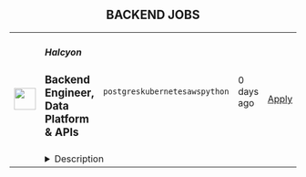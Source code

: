 <div align="center"><h2>BACKEND JOBS</h2></div><table><tr>
                <td width="100" height="100" rowspan="2">
                    <img src="https://t0.gstatic.com/faviconV2?client=SOCIAL&type=FAVICON&fallback_opts=TYPE,SIZE,URL&url=http://halcyon.ai&size=128" width="38px" height="auto">
                </td>
                <td width="300">
                    <h5>Halcyon</h5>
                    <h3>Backend Engineer, Data Platform & APIs</h3>
                </td>
                <td width="300">
                    <code>postgres</code><code>kubernetes</code><code>aws</code><code>python</code>
                </td>
                <td width="200">
                <text>0 days ago</text>
                </td>
                <td width="100" rowspan="2">
                <a href="https://www.realworkfromanywhere.com/jobs/backend-engineer-data-platform-apis-halcyon-985" align="right" target="_blank">Apply</a>
                </td>
            </tr>
            <tr>
                <td colspan="3">
                <details><summary>Description</summary>
                &lt;div class=&quot;content-intro&quot;&gt;&lt;p&gt;&lt;strong data-stringify-type=&quot;bold&quot;&gt;What we do:&lt;/strong&gt;&lt;br&gt;Halcyon is the industry’s first dedicated, adaptive security platform that combines multiple proprietary advanced prevention engines along with AI models focused specifically on stopping ransomware.&lt;/p&gt;
&lt;p&gt;&lt;strong data-stringify-type=&quot;bold&quot;&gt;Who we are:&lt;/strong&gt;&lt;br&gt;Halcyon was formed in 2021 by a team of cyber industry veterans after battling the scourge of ransomware (and advanced threats) for years at some of the largest global security vendors. Comprised of leaders from Cylance (now Blackberry), Accuvant (now Optiv), Fireye and ISS X-Force (now IBM), Halcyon is focused on building products and solutions for mid-market and enterprise customers.&lt;/p&gt;
&lt;p&gt;As a remote-native, completely distributed global team, we recognize great talent can exist anywhere. We invite you to apply to a job you’re interested in and we&#39;ll work a plan to meet your needs.&lt;/p&gt;&lt;/div&gt;&lt;div&gt;&lt;strong data-olk-copy-source=&quot;MessageBody&quot;&gt;The Role&lt;/strong&gt;&amp;nbsp;&lt;/div&gt;
&lt;div&gt;&amp;nbsp;&lt;/div&gt;
&lt;div&gt;At Halcyon, we’re building a world-class anti-ransomware platform grounded in innovation and resilience. As part of that vision, we’re looking for a mid-level Backend Engineer to join our cloud team. You’ll contribute to the development and evolution of our data platform and API services, working within a modern tech stack that blends Scala and C#. &amp;nbsp;&lt;/div&gt;
&lt;div&gt;&amp;nbsp;&lt;/div&gt;
&lt;div&gt;You’ll join a team focused on building scalable, maintainable backend systems that serve both internal and customer-facing functions. Your primary focus will be on Scala services, with opportunities to shape our transition to C# where it makes sense. Python development experience is highly valued, particularly for supporting our security analysis platform which includes malware analysis engines, automated threat detection, and machine learning workflows.&amp;nbsp;&lt;/div&gt;
&lt;div&gt;&amp;nbsp;&lt;/div&gt;
&lt;div&gt;&lt;strong&gt;Responsibilities&lt;/strong&gt;&amp;nbsp;&lt;/div&gt;
&lt;ul&gt;
&lt;li&gt;
&lt;div&gt;Contribute to feature development across our data platform and public API services, including ingestion, transformation, and enrichment of security data.&amp;nbsp;&lt;/div&gt;
&lt;/li&gt;
&lt;li&gt;
&lt;div&gt;Collaborate with product and platform engineers to align on system design, architecture, and data flow.&amp;nbsp;&lt;/div&gt;
&lt;/li&gt;
&lt;li&gt;
&lt;div&gt;Develop, test, deploy, and monitor Scala-based backend services that are reliable, secure, and performant.&amp;nbsp;&lt;/div&gt;
&lt;/li&gt;
&lt;li&gt;
&lt;div&gt;Support our gradual migration of certain APIs from Scala to C#, ensuring consistency and continuity.&amp;nbsp;&lt;/div&gt;
&lt;/li&gt;
&lt;li&gt;
&lt;div&gt;Maintain high standards for code quality, documentation, and operational reliability.&amp;nbsp;&lt;/div&gt;
&lt;/li&gt;
&lt;li&gt;
&lt;div&gt;Participate in design discussions, code reviews, and incident response.&amp;nbsp;&lt;/div&gt;
&lt;/li&gt;
&lt;li&gt;
&lt;div&gt;Support and enhance our Python-based security analysis platform, including malware analysis engines, automated threat detection, and machine learning model workflows.&amp;nbsp;&lt;/div&gt;
&lt;/li&gt;
&lt;/ul&gt;
&lt;div&gt;&lt;strong&gt;Skills and Qualifications&lt;/strong&gt;&amp;nbsp;&lt;/div&gt;
&lt;ul&gt;
&lt;li&gt;
&lt;div&gt;5+ years of backend engineering experience, with recent experience in a jvm-based codebase.&amp;nbsp;&lt;/div&gt;
&lt;/li&gt;
&lt;li&gt;
&lt;div&gt;Exposure to C# or interest in learning it as part of a migration path.&amp;nbsp;&lt;/div&gt;
&lt;/li&gt;
&lt;li&gt;
&lt;div&gt;Strong understanding of APIs, messaging systems (Kafka), and modern data stores (Postgres, DynamoDB, OpenSearch).&amp;nbsp;&lt;/div&gt;
&lt;/li&gt;
&lt;li&gt;
&lt;div&gt;Experience building services in a cloud-native environment, preferably AWS.&amp;nbsp;&lt;/div&gt;
&lt;/li&gt;
&lt;li&gt;
&lt;div&gt;Working knowledge of containers and Kubernetes.&amp;nbsp;&lt;/div&gt;
&lt;/li&gt;
&lt;li&gt;
&lt;div&gt;Comfortable working in a remote-first, asynchronous team environment.&amp;nbsp;&lt;/div&gt;
&lt;/li&gt;
&lt;/ul&gt;
&lt;div&gt;&lt;strong&gt;Bonus Skills and Qualifications&lt;/strong&gt;&amp;nbsp;&lt;/div&gt;
&lt;ul&gt;
&lt;li&gt;
&lt;div&gt;Familiarity with functional programming patterns and idiomatic Scala.&amp;nbsp;&lt;/div&gt;
&lt;/li&gt;
&lt;li&gt;
&lt;div&gt;Experience with Terraform, Helm, and GitHub Actions.&amp;nbsp;&lt;/div&gt;
&lt;/li&gt;
&lt;li&gt;
&lt;div&gt;Familiarity with observability tools (Prometheus, Grafana, CloudWatch).&amp;nbsp;&lt;/div&gt;
&lt;/li&gt;
&lt;li&gt;
&lt;div&gt;Prior work in security products, data pipelines, or high-availability systems.&amp;nbsp;&lt;/div&gt;
&lt;/li&gt;
&lt;li&gt;
&lt;div&gt;Python development experience, particularly with security analysis tools and malware detection frameworks (YARA, PE analysis, binary analysis).&amp;nbsp;&lt;/div&gt;
&lt;/li&gt;
&lt;li&gt;
&lt;div&gt;Familiarity with machine learning workflows, AutoML, and MLflow for model deployment and management.&amp;nbsp;&lt;/div&gt;
&lt;/li&gt;
&lt;li&gt;
&lt;div&gt;Experience with binary analysis libraries (LIEF, ssdeep, TLSH) and security tooling integration.&amp;nbsp;&lt;/div&gt;
&lt;/li&gt;
&lt;/ul&gt;
&lt;p&gt;&lt;span style=&quot;font-family: helvetica, arial, sans-serif; font-size: 11pt;&quot;&gt;&lt;strong&gt;Benefits: &lt;/strong&gt;&lt;/span&gt;&lt;/p&gt;
&lt;p&gt;&lt;span style=&quot;font-family: helvetica, arial, sans-serif; font-size: 11pt;&quot;&gt;&lt;strong&gt;&amp;nbsp;&lt;/strong&gt;Halcyon offers the following benefits to eligible employees:&lt;/span&gt;&lt;/p&gt;
&lt;ul&gt;
&lt;li style=&quot;font-family: helvetica, arial, sans-serif; font-size: 11pt;&quot;&gt;
&lt;p&gt;&lt;span style=&quot;font-family: helvetica, arial, sans-serif; font-size: 11pt;&quot;&gt;Comprehensive healthcare (medical, dental, and vision) with premiums paid in full for employees and dependents.&lt;/span&gt;&lt;/p&gt;
&lt;/li&gt;
&lt;li style=&quot;font-family: helvetica, arial, sans-serif; font-size: 11pt;&quot;&gt;
&lt;p&gt;&lt;span style=&quot;font-family: helvetica, arial, sans-serif; font-size: 11pt;&quot;&gt;401k plan with a generous employer contribution.&lt;/span&gt;&lt;/p&gt;
&lt;/li&gt;
&lt;li style=&quot;font-family: helvetica, arial, sans-serif; font-size: 11pt;&quot;&gt;
&lt;p&gt;&lt;span style=&quot;font-family: helvetica, arial, sans-serif; font-size: 11pt;&quot;&gt;Short and long-term disability coverage, basic life and AD&amp;amp;D insurance plans.&lt;/span&gt;&lt;/p&gt;
&lt;/li&gt;
&lt;li style=&quot;font-family: helvetica, arial, sans-serif; font-size: 11pt;&quot;&gt;
&lt;p&gt;&lt;span style=&quot;font-family: helvetica, arial, sans-serif; font-size: 11pt;&quot;&gt;Medical and dependent care FSA options.&lt;/span&gt;&lt;/p&gt;
&lt;/li&gt;
&lt;li style=&quot;font-family: helvetica, arial, sans-serif; font-size: 11pt;&quot;&gt;
&lt;p&gt;&lt;span style=&quot;font-family: helvetica, arial, sans-serif; font-size: 11pt;&quot;&gt;Flexible PTO policy.&lt;/span&gt;&lt;/p&gt;
&lt;/li&gt;
&lt;li style=&quot;font-family: helvetica, arial, sans-serif; font-size: 11pt;&quot;&gt;
&lt;p&gt;&lt;span style=&quot;font-family: helvetica, arial, sans-serif; font-size: 11pt;&quot;&gt;Parental leave.&lt;/span&gt;&lt;/p&gt;
&lt;/li&gt;
&lt;li style=&quot;font-family: helvetica, arial, sans-serif; font-size: 11pt;&quot;&gt;
&lt;p&gt;&lt;span style=&quot;font-family: helvetica, arial, sans-serif; font-size: 11pt;&quot;&gt;Generous equity offering.&lt;/span&gt;&lt;/p&gt;
&lt;/li&gt;
&lt;/ul&gt;
&lt;p&gt;&lt;span style=&quot;font-family: helvetica, arial, sans-serif; font-size: 11pt;&quot;&gt;The Company reserves the right to modify or change these benefits programs at any time, with or without notice.​&lt;/span&gt;&lt;/p&gt;
&lt;p&gt;&lt;span style=&quot;font-family: helvetica, arial, sans-serif; font-size: 11pt;&quot;&gt;&lt;strong&gt;Base Salary Range&lt;/strong&gt;: $120,000 - $170,000&lt;/span&gt;&lt;/p&gt;
&lt;p&gt;&lt;span style=&quot;font-family: helvetica, arial, sans-serif; font-size: 11pt;&quot;&gt;&lt;strong&gt;Bonus Target:&lt;/strong&gt; 10%&lt;/span&gt;&lt;/p&gt;&lt;div class=&quot;content-conclusion&quot;&gt;&lt;p&gt;In accordance with applicable state and federal laws, the range provided is Halcyon’s reasonable estimate of the base compensation for this role. The actual amount may differ based on non-discriminatory factors such as experience, knowledge, skills, abilities, and location. Base pay is one part of the total package that is provided to compensate and recognize employees for their work, and this role may be eligible for additional discretionary bonuses/incentives, and equity in the Company.&lt;/p&gt;
&lt;p&gt;&lt;strong&gt;We understand it takes a diverse team of highly intelligent, passionate, curious, and creative people to develop the exceptional product we are building. Our dynamic team has incredible perspectives to share, just as we know you do, and we take great pride in being an equal opportunity employer.&lt;/strong&gt;&lt;/p&gt;&lt;/div&gt;
                </details>
                </td>
            </tr></table>